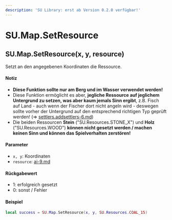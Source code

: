 ```yaml
---
description: 'SU Library: erst ab Version 0.2.0 verfügbar!'
---
```


# SU.Map.SetResource

## SU.Map.SetResource(x, y, resource)

Setzt an den angegebenen Koordinaten die Ressource.

#### Notiz

* **Diese Funktion sollte nur am Berg und im Wasser verwendet werden!**
* Diese Funktion ermöglicht es aber, **jegliche Ressource auf jeglichem Untergrund zu setzen, was aber kaum jemals Sinn ergibt**, z.B. Fisch auf Land - auch wenn der Fischer dort nicht angeln wird - deswegen sollte vorher der Untergrund auf den entsprechend richtigen Typ geprüft werden! (⇒ [settlers.addsettlers-6.md](settlers.addsettlers-6.md "mention"))
* Die beiden Ressourcen **Stein** ("SU.Resources.STONE\_X") und **Holz** ("SU.Resources.WOOD") **können nicht gesetzt werden / machen keinen Sinn und können das Spielverhalten zerstören!**

#### Parameter

* `x, y`: Koordinaten
* `resource`: [ai-9.md](../../su-api-enums/ai-9.md "mention")

#### Rückgabewert

* 1: erfolgreich gesetzt
* 0: sonst / Fehler

#### Beispiel

```lua
local success = SU.Map.SetResource(x, y, SU.Resources.COAL_15)
```
